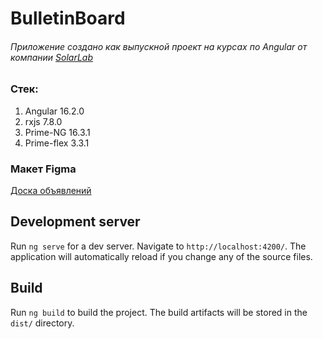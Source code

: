 # BulletinBoard
###### Приложение создано как выпускной проект на курсах по Angular от компании [SolarLab](https://solarlab.ru/) 

### Стек:
1. Angular 16.2.0
2. rxjs 7.8.0
3. Prime-NG 16.3.1
4. Prime-flex 3.3.1

### Макет Figma
[Доска объявлений](https://www.figma.com/file/ikVrvMi8qkCSAsPWmof4AG/Solar-%2F-%D0%94%D0%BE%D1%81%D0%BA%D0%B0-%D0%BE%D0%B1%D1%8A%D1%8F%D0%B2%D0%BB%D0%B5%D0%BD%D0%B8%D0%B9-2023-(Copy)?type=design&node-id=1175-11755&mode=design&t=UyGw3OgB0fZgtHPn-0)


## Development server

Run `ng serve` for a dev server. Navigate to `http://localhost:4200/`. The application will automatically reload if you change any of the source files.

## Build

Run `ng build` to build the project. The build artifacts will be stored in the `dist/` directory.



